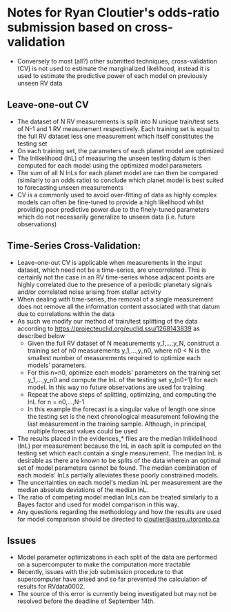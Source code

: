 # Notes for Ryan Cloutier's odds-ratio submission based on cross-validation

* Conversely to most (all?) other submitted techniques, cross-validation (CV) is not used to estimate the marginalized likelihood, instead it is used to estimate the predictive power of each model on previously unseen RV data


## Leave-one-out CV
* The dataset of N RV measurements is split into N unique train/test sets of N-1 and 1 RV measurement respectively. Each training set is equal to the full RV dataset less one measurement which itself constitutes the testing set
* On each training set, the parameters of each planet model are optimized
* The lnlikelihood (lnL) of measuring the unseen testing datum is then computed for each model using the optimized model parameters
* The sum of all N lnLs for each planet model are can then be compared (similarly to an odds ratio) to conclude which planet model is best suited to forecasting unseen measurements
* CV is a commonly used to avoid over-fitting of data as highly complex models can often be fine-tuned to provide a high likelihood whilst providing poor predictive power due to the finely-tuned parameters which do not necessarily generalize to unseen data (i.e. future observations)

## Time-Series Cross-Validation:
* Leave-one-out CV is applicable when measurements in the input dataset, which need not be a time-series, are uncorrelated. This is certainly not the case in an RV time-series whose adjacent points are highly correlated due to the presence of a periodic planetary signals and/or correlated noise arising from stellar activity
* When dealing with time-series, the removal of a single measurement does not remove all the information content associated with that datum due to correlations within the data
* As such we modify our method of train/test splitting of the data according to https://projecteuclid.org/euclid.ssu/1268143839 as described below
  * Given the full RV dataset of N measurements y_1,...,y_N, construct a training set of n0 measurements y_1,...,y_n0, where n0 < N is the smallest number of measurements required to optimize each models' parameters.
  * For this n=n0, optimize each models' parameters on the training set y_1,...,y_n0 and compute the lnL of the testing set y_(n0+1) for each model. In this way no future observations are used for training
  * Repeat the above steps of splitting, optimizing, and computing the lnL for n = n0,...,N-1
  * In this example the forecast is a singular value of length one since the testing set is the next chronological measurement following the last measurement in the training sample. Although, in principal, multiple forecast values could be used
* The results placed in the evidences_* files are the median lnliklelihood (lnL) per measurement because the lnL in each split is computed on the testing set which each contain a single measurement. The median lnL is desirable as there are known to be splits of the data wherein an optimal set of model parameters cannot be found. The median combination of each models' lnLs partially alleviates these poorly constrained models.
* The uncertainties on each model's median lnL per measurement are the median absolute deviations of the median lnL.
* The ratio of competing model median lnLs can be treated similarly to a Bayes factor and used for model comparison in this way. 
* Any questions regarding the methodology and how the results are used for model comparison should be directed to cloutier@astro.utoronto.ca

## Issues
* Model parameter optimizations in each split of the data are performed on a supercomputer to make the computation more tractable
* Recently, issues with the job submission procedure to that supercomputer have arised and so far prevented the calculation of results for RVdata0002.
* The source of this error is currently being investigated but may not be resolved before the deadline of September 14th.
